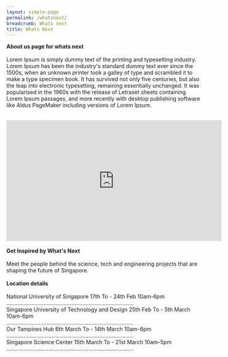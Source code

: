```yaml
---
layout: simple-page
permalink: /whatsnext/
breadcrumb: Whats next
title: Whats Next
---
```


<b>About us page for whats next</b>
<br>
<br>
Lorem Ipsum is simply dummy text of the printing and typesetting industry. Lorem Ipsum has been the industry's standard dummy text ever since the 1500s, when an unknown printer took a galley of type and scrambled it to make a type specimen book. It has survived not only five centuries, but also the leap into electronic typesetting, remaining essentially unchanged. It was popularised in the 1960s with the release of Letraset sheets containing Lorem Ipsum passages, and more recently with desktop publishing software like Aldus PageMaker including versions of Lorem Ipsum.
<br>
<br>
<div class="bp-youtube">
<iframe width="560" height="315" src="https://www.youtube.com/embed/wXiouZalD68" frameborder="0" allow="accelerometer; autoplay; encrypted-media; gyroscope; picture-in-picture" allowfullscreen></iframe>
</div>
<br>
<b>Get Inspired by What's Next</b>
<br>
<br>
 Meet the people behind the science, tech and engineering projects that 
are shaping the future of Singapore.
<br>
<br>
<b>Location details</b>
<br>
<br>
National University of Singapore
17th To - 24th Feb
10am-6pm
<br>
..................................................................................
<br>
Singapore University of Technology and Design
25th Feb To - 5th March
10am-6pm
<br>
..................................................................................
<br>
Our Tampines Hub
6th March To - 14th March
10am-6pm
<br>
..................................................................................
<br>
Singapore Science Center
15th March To - 21st March
10am-5pm
<br>
..................................................................................
<br>

